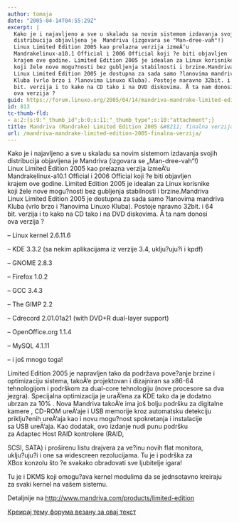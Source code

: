 ```yaml
---
author: tomaja
date: "2005-04-14T04:55:29Z"
excerpt: |
  Kako je i najavljeno a sve u skaladu sa novim sistemom izdavanja svojih
  distribucija objavljena je  Mandriva (izgovara se "Man-dree-vah"!)
  Linux Limited Edition 2005 kao prelazna verzija izmeÄ‘u
  Mandrakelinux-a10.1 Official i 2006 Official koji ?e biti objavljen
  krajem ove godine. Limited Edition 2005 je idealan za Linux korisnike
  koji žele nove mogu?nosti bez gubljenja stabilnosti i brzine.Mandriva
  Linux Limited Edition 2005 je dostupna za sada samo ?lanovima mandriva
  Kluba (vrlo brzo i ?lanovima Linuxo Kluba). Postoje naravno 32bit. i 64
  bit. verzija i to kako na CD tako i na DVD diskovima. Å ta nam donosi
  ova verzija ?
guid: https://forum.linuxo.org/2005/04/14/mandriva-mandrake-limited-edition-2005-finalna-verzija/
id: 813
tc-thumb-fld:
- a:2:{s:9:"_thumb_id";b:0;s:11:"_thumb_type";s:10:"attachment";}
title: Mandriva (Mandrake) Limited Edition 2005 &#8211; finalna verzija
url: /mandriva-mandrake-limited-edition-2005-finalna-verzija/
---
```

Kako je i najavljeno a sve u skaladu sa novim sistemom izdavanja svojih  
distribucija objavljena je Mandriva (izgovara se &#8222;Man-dree-vah&#8220;!)  
Linux Limited Edition 2005 kao prelazna verzija izmeÄ‘u  
Mandrakelinux-a10.1 Official i 2006 Official koji ?e biti objavljen  
krajem ove godine. Limited Edition 2005 je idealan za Linux korisnike  
koji žele nove mogu?nosti bez gubljenja stabilnosti i brzine.Mandriva  
Linux Limited Edition 2005 je dostupna za sada samo ?lanovima mandriva  
Kluba (vrlo brzo i ?lanovima Linuxo Kluba). Postoje naravno 32bit. i 64  
bit. verzija i to kako na CD tako i na DVD diskovima. Å ta nam donosi  
ova verzija ?<!--break-->

  
&#8211; Linux kernel 2.6.11.6  
  
&#8211; KDE 3.3.2 (sa nekim aplikacijama iz verzije 3.4, uklju?uju?i i kpdf)  
  
&#8211; GNOME 2.8.3  
  
&#8211; Firefox 1.0.2  
  
&#8211; GCC 3.4.3  
  
&#8211; The GIMP 2.2  
  
&#8211; Cdrecord 2.01.01a21 (with DVD+R dual-layer support)  
  
&#8211; OpenOffice.org 1.1.4  
  
&#8211; MySQL 4.1.11  
  
&#8211; i još mnogo toga!

Limited Edition 2005 je napravljen tako da podržava pove?anje brzine i  
optimizaciju sistema, takoÄ‘e projektovan i dizajniran sa x86-64  
tehnologijom i podrškom za dual-core tehnologiju (nove procesore sa dva  
jezgra). Specijalna optimizacija je uraÄ‘ena za KDE tako da je dodatno  
ubrzan za 10% . Nova Mandriva takoÄ‘e ima još bolju podršku za digitalne  
kamere , CD-ROM ureÄ‘aje i USB memorije kroz automatsku detekciju  
priklju?enih ureÄ‘aja kao i novu mogu?nost spokretanja i instalacije  
sa USB ureÄ‘aja. Kao dodatak, ovo izdanje nudi punu podršku  
za Adaptec Host RAID kontrolere (RAID,  
  
SCSI, SATA) i proširenu listu drajvera za ve?inu novih flat monitora,  
uklju?uju?i i one sa widescreen rezolucijama. Tu je i podrška za  
XBox konzolu što ?e svakako obradovati sve ljubitelje igara!  
  
Tu je i DKMS koji omogu?ava kernel modulima da se jednsotavno kreiraju  
za svaki kernel na vašem sistemu.

Detaljnije na  <http://www.mandriva.com/products/limited-edition>

[Креирај тему форума везану за овај текст](https://linuxo.org/nova-tema-na-forumu/?se_pid=813)
